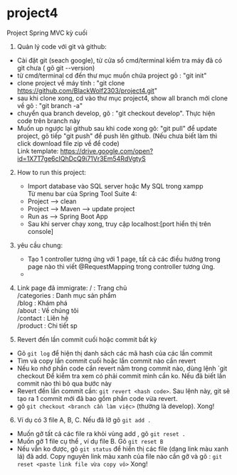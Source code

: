 # project4
Project Spring MVC kỳ cuối

1. Quản lý code với git và github: 
  * Cài đặt git (seach google), từ cửa sổ cmd/terminal kiểm tra máy đã có git chưa ( gõ git --version)
  * từ cmd/terminal cd đến thư mục muốn chứa project gõ : "git init"
  * clone project về máy tính : "git clone https://github.com/BlackWolf2303/project4.git"
  * sau khi clone xong, cd vào thư mục project4, show all branch mới clone về gõ : "git branch -a" 
  * chuyển qua branch develop, gõ : "git checkout develop". Thực hiện code trên branch này
  * Muốn up ngược lại github sau khi code xong gõ: "git pull" để update project, gõ tiếp "git push" để push lên github.
  (Nếu chưa biết làm thì click download file zip về để code)<br>
  Link template: https://drive.google.com/open?id=1X7T7ge6cIQhDcQ9i71Vr3Em54RdVgtyS


2. How to run this project: 
    * Import database vào SQL server hoặc My SQL trong xampp <br>
  Từ menu bar của Spring Tool Suite 4:
    * Project  --> clean 
    * Project --> Maven --> update project
    * Run as --> Spring Boot App
    * Sau khi server chạy xong, truy cập localhost:[port hiển thị trên console]

3. yêu cầu chung: 
    * Tạo 1 controller tương ứng với 1 page, tất cả các điều hướng trong page nào thì viết @RequestMapping trong controller tương ứng.
    * 

4. Link page đã immigrate:
      /             : Trang chủ <br>
      /categories   : Danh mục sản phẩm <br>
      /blog         : Khám phá <br>
      /about        : Về chúng tôi <br>
      /contact      : Liên hệ <br>
      /product      : Chi tiết sp <br>

5. Revert đến lần commit cuối hoặc commit bất kỳ
 * Gõ `git log` để hiện thị danh sách các mã hash của các lần commit
 * Tìm và copy <hash code> lần commit cuối hoặc lần commit nào cần revert
 * Nếu ko nhớ phần code cần revert nằm trong commit nào, dùng lệnh `git checkout <hash code> Để kiểm tra xem có phải commit mình cần ko. Nếu đã biết lần commit nào thì bỏ qua bước này
 * Revert đến lần commit cần: `git revert <hash code>`. Sau lệnh này, git sẽ tạo ra 1 commit mới đã bao gồm phần code vừa revert.
 * gõ `git checkout <branch cần làm việc>` (thường là develop). 
 Xong! 
 
 6. Ví dụ có 3 file A, B, C. Nếu đã lỡ gõ `git add .` 
  * Muốn gỡ tất cả các file ra khỏi vùng add , gõ `git reset . `
  * Muốn gỡ 1 file cụ thể , ví dụ file B. Gõ `git reset B`
  * Nếu vẫn ko được, gõ `git status` để hiển thị các file (dạng link màu xanh lá) đã add. Copy nguyên link màu xanh của file nào cần gỡ và gõ : `git reset <paste link file vừa copy vô>` 
Xong!
